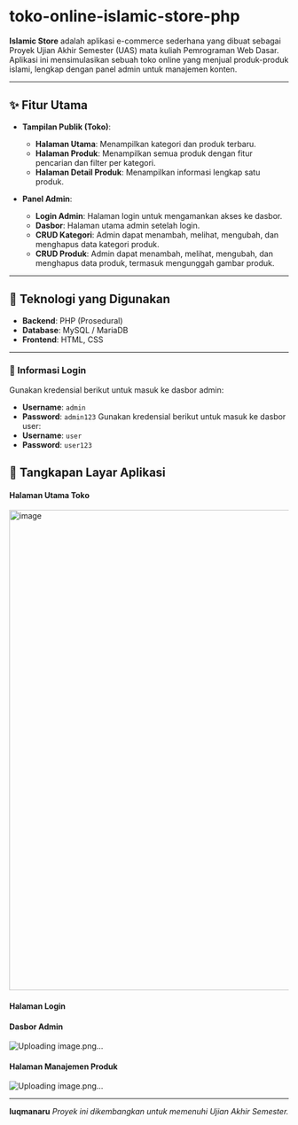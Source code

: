 # toko-online-islamic-store-php
**Islamic Store** adalah aplikasi e-commerce sederhana yang dibuat sebagai Proyek Ujian Akhir Semester (UAS) mata kuliah Pemrograman Web Dasar. Aplikasi ini mensimulasikan sebuah toko online yang menjual produk-produk islami, lengkap dengan panel admin untuk manajemen konten.

---

## ✨ Fitur Utama
-   **Tampilan Publik (Toko)**:
    -   **Halaman Utama**: Menampilkan kategori dan produk terbaru.
    -   **Halaman Produk**: Menampilkan semua produk dengan fitur pencarian dan filter per kategori.
    -   **Halaman Detail Produk**: Menampilkan informasi lengkap satu produk.

-   **Panel Admin**:
    -   **Login Admin**: Halaman login untuk mengamankan akses ke dasbor.
    -   **Dasbor**: Halaman utama admin setelah login.
    -   **CRUD Kategori**: Admin dapat menambah, melihat, mengubah, dan menghapus data kategori produk.
    -   **CRUD Produk**: Admin dapat menambah, melihat, mengubah, dan menghapus data produk, termasuk mengunggah gambar produk.

---

## 🚀 Teknologi yang Digunakan
-   **Backend**: PHP (Prosedural)
-   **Database**: MySQL / MariaDB
-   **Frontend**: HTML, CSS

---

### 🔑 Informasi Login
Gunakan kredensial berikut untuk masuk ke dasbor admin:
-   **Username**: `admin`
-   **Password**: `admin123`
Gunakan kredensial berikut untuk masuk ke dasbor user:
-   **Username**: `user`
-   **Password**: `user123`

## 📸 Tangkapan Layar Aplikasi
#### Halaman Utama Toko
<img width="1919" height="867" alt="image" src="https://github.com/user-attachments/assets/b1183361-25ab-48bc-afec-9d421bc8fc2b" />

#### Halaman Login


#### Dasbor Admin
![Uploading image.png…]()

#### Halaman Manajemen Produk
![Uploading image.png…]()

---

**luqmanaru**
*Proyek ini dikembangkan untuk memenuhi Ujian Akhir Semester.*

